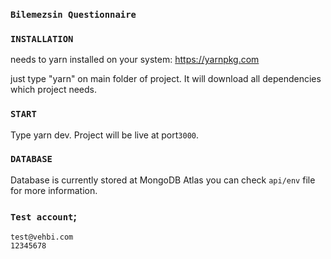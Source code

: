 ### `Bilemezsin Questionnaire`

### `INSTALLATION`

needs to yarn installed on your system: https://yarnpkg.com

just type "yarn" on main folder of project. It will download all dependencies which project needs.

### `START`

Type yarn dev. Project will be live at port```3000```.

### `DATABASE`

Database is currently stored at MongoDB Atlas you can check ```api/env``` file for more information.

### `Test account`;
```
test@vehbi.com
12345678
```

